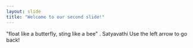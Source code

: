 ```yaml
---
layout: slide
title: "Welcome to our second slide!"
---
```

"float like a butterfly, sting like a bee" . Satyavathi
Use the left arrow to go back!
